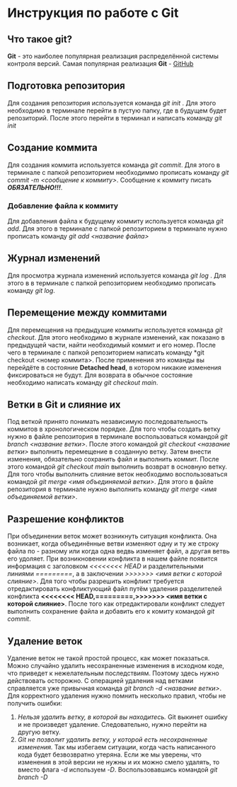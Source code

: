 # Инструкция по работе с Git

## Что такое git?
**Git** - это наиболее популярная реализация распределённой системы контроля версий. Самая популярная реализация **Git** - [GitHub](https://github.com)

## Подготовка репозитория
Для создания репозитория используется команда *git init* . Для этого необходимо в терминале перейти в пустую папку, где в будущем будет репозиторий. После этого перейти в терминал и написать команду *git init*


## Создание коммита
Для создания коммита используется команда *git commit*. Для этого в терминале с папкой репозиторием необходиммо прописать команду *git commit -m <сообщение к коммиту>*. Сообщение к коммиту писать ***ОБЯЗАТЕЛЬНО!!!***.

### Добавление файла к коммиту
Для добавления файла к будущему коммиту используется команда *git add*. Для этого в терминале с папкой репозиторием в терминале нужно прописать команду *git add <название файла>*

## Журнал изменений
Для просмотра журнала изменений используется команда *git log* . Для этого в в терминале с папкой репозиторием необходимо прописать команду *git log*.

## Перемещение между коммитами
Для перемещения на предыдущие коммиты используется команда *git checkout*. Для этого необходимо в журнале изменений, как показано в предыдущей части, найти необходимый коммит и его номер. После чего в терминале с папкой репозиторием написать команду *git checkout <номер коммита>. После применения это команды вы перейдёте в состояние **Detached head**, в котором никакие изменения фиксироваться не будут. Для возврата в обычное состояние необходимо написать команду *git checkout main*.

## Ветки в Git и слияние их
Под веткой принято понимать независимую последовательность коммитов в хронологическом порядке. Для того чтобы создать ветку нужно в файле репозитория в терминале воспользоваться командой *git branch <название ветки>*. После этого командой *git checkout <название ветки>* выполнить перемещение в созданную ветку. Затем внести изменения, обязательно сохранить файл и выполнить коммит. После этого командой *git checkout main* выполнить возврат в основную ветку. 
Для того чтобы выполнить слияние веток необходимо воспользоваться командой *git merge <имя объединяемой ветки>*. Для этого в файле репозитория в терминале нужно выполнить команду *git merge <имя объединяемой ветки>*.

##  Разрешение конфликтов
При объединении веток может возникнуть ситуация конфликта. Она возникает, когда объединённые ветви изменяют одну и ту же строку файла по - разному или когда одна ведвь изменяет файл, а другая ветвь его удоляет. При возникновении конфликта в нашем файле появится информация с заголовком *<<<<<<<< HEAD* и разделительными линиями  *=========*, а в заключении *>>>>>>> <имя ветки с которой слияние>*. Для того чтобы разрешить конфликт требуется отредактировать конфликтующий файл путём удаления разделителей конфликта **<<<<<<<< HEAD,=========,>>>>>>> <имя ветки с которой слияние>**. После того как отредактировали конфликт следует выполнить сохранение файла и добавить его к комиту командой *git commit*.

## Удаление веток
Удаление веток не такой простой процесс, как может показаться. Можно случайно удалить несохраненные изменения в исходном коде, что приведет к нежелательным последствиям. Поэтому здесь нужно действовать осторожно. С операцией удаления над ветками справляется уже привычная команда *git branch -d <название ветки>*.
Для корректного удаления нужно помнить несколько правил, чтобы не получить ошибки:
1. *Нельзя удалить ветку, в которой вы находитесь.* Git выкинет ошибку и не произведет удаление. Следовательно, нужно перейти на другую ветку.
2. *Git не позволит удалить ветку, у которой есть несохраненные изменения.* Так мы избегаем ситуации, когда часть написанного кода будет безвозвратно утеряна. Если же мы уверены, что изменения в этой версии не нужны и их можно смело удалять, то вместо флага *-d* используем *-D*. Воспользовавшись командой *git branch -D <name of branch>*
